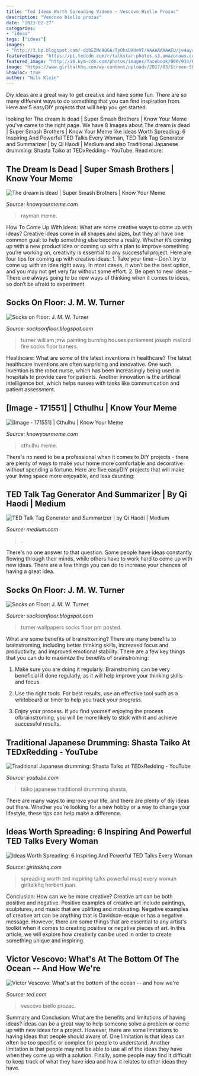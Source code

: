 ```yaml
---
title: "Ted Ideas Worth Spreading Videos ~ Vescovo Biello Prozac"
description: "Vescovo biello prozac"
date: "2023-02-27"
categories:
- "ideas"
tags: ["ideas"]
images:
- "http://3.bp.blogspot.com/-dibEZMeAQGA/TpOhsUAUeVI/AAAAAAAAAEU/je4ay4kiTUE/s1600/artwallpapers1280800.jpg"
featuredImage: "https://pi.tedcdn.com/r/talkstar-photos.s3.amazonaws.com/uploads/744b85dc-2b67-4721-a847-3fabce4e9e3e/VictorVescovo_2019-embed.jpg?w=1200"
featured_image: "http://i0.kym-cdn.com/photos/images/facebook/000/914/668/99f.png"
image: "https://www.girltalkhq.com/wp-content/uploads/2017/03/Screen-Shot-2017-03-02-at-5.28.23-PM-e1488504568213.png"
ShowToc: true
author: "Nils Klein"
---
```



Diy ideas are a great way to get creative and have some fun. There are so many different ways to do something that you can find inspiration from. Here are 5 easyDIY projects that will help you get started.

	

		
looking for The dream is dead | Super Smash Brothers | Know Your Meme you've came to the right page. We have 8 Images about The dream is dead | Super Smash Brothers | Know Your Meme like Ideas Worth Spreading: 6 Inspiring And Powerful TED Talks Every Woman, TED Talk Tag Generator and Summarizer | by Qi Haodi | Medium and also Traditional Japanese drumming: Shasta Taiko at TEDxRedding - YouTube. Read more:
		
    
## The Dream Is Dead | Super Smash Brothers | Know Your Meme

<img loading=lazy src="http://i0.kym-cdn.com/photos/images/facebook/000/914/668/99f.png" onerror="this.onerror=null;this.src='https://tse2.mm.bing.net/th?id=OIP.EIKt4kAYAAnALc16xIadiAHaKh&amp;pid=15.1';" alt="The dream is dead | Super Smash Brothers | Know Your Meme">

_Source: knowyourmeme.com_

>rayman meme. 

	

How To Come Up With Ideas: What are some creative ways to come up with ideas?
Creative ideas come in all shapes and sizes, but they all have one common goal: to help something else become a reality. Whether it’s coming up with a new product idea or coming up with a plan to improve something you’re working on, creativity is essential to any successful project. Here are four tips for coming up with creative ideas: 1. Take your time – Don’t try to come up with an idea right away. In most cases, it won’t be the best option, and you may not get very far without some effort. 2. Be open to new ideas – There are always going to be new ways of thinking when it comes to ideas, so don’t be afraid to experiment. 
    
## Socks On Floor: J. M. W. Turner

<img loading=lazy src="http://4.bp.blogspot.com/-TqXmPFF_GMQ/TpOgmKyuwqI/AAAAAAAAADw/QHzESDrfkmQ/s1600/turnerbhoc1280x800.jpg" onerror="this.onerror=null;this.src='https://tse2.mm.bing.net/th?id=OIP.6Vgs-xc2gnNTVhAoVer1WQHaEo&amp;pid=15.1';" alt="Socks on Floor: J. M. W. Turner">

_Source: socksonfloor.blogspot.com_

>turner william jmw painting burning houses parliament joseph mallord fire socks floor turners. 

	

Healthcare: What are some of the latest inventions in healthcare?
The latest healthcare inventions are often surprising and innovative. One such invention is the robot nurse, which has been increasingly being used in hospitals to provide care for patients. Another innovation is the artificial intelligence bot, which helps nurses with tasks like communication and patient assessment.

    
## [Image - 171551] | Cthulhu | Know Your Meme

<img loading=lazy src="http://i0.kym-cdn.com/photos/images/facebook/000/171/551/cthulhu.jpg" onerror="this.onerror=null;this.src='https://tse3.mm.bing.net/th?id=OIP.KHUdDpPKI70B9DFBQrQj6gHaJ4&amp;pid=15.1';" alt="[Image - 171551] | Cthulhu | Know Your Meme">

_Source: knowyourmeme.com_

>cthulhu meme. 

	

There's no need to be a professional when it comes to DIY projects - there are plenty of ways to make your home more comfortable and decorative without spending a fortune. Here are five easyDIY projects that will make your living space more enjoyable, and less daunting: 

    
## TED Talk Tag Generator And Summarizer | By Qi Haodi | Medium

<img loading=lazy src="https://miro.medium.com/max/710/0*2nc2-Ijgd9QVYNyQ" onerror="this.onerror=null;this.src='https://tse4.mm.bing.net/th?id=OIP.fsaPKDy7SX2Z54QcutPaoAHaDz&amp;pid=15.1';" alt="TED Talk Tag Generator and Summarizer | by Qi Haodi | Medium">

_Source: medium.com_

>. 

	

There's no one answer to that question. Some people have ideas constantly flowing through their minds, while others have to work hard to come up with new ideas. There are a few things you can do to increase your chances of having a great idea.

    
## Socks On Floor: J. M. W. Turner

<img loading=lazy src="http://3.bp.blogspot.com/-dibEZMeAQGA/TpOhsUAUeVI/AAAAAAAAAEU/je4ay4kiTUE/s1600/artwallpapers1280800.jpg" onerror="this.onerror=null;this.src='https://tse1.mm.bing.net/th?id=OIP.RHh2WqpMka8xbdAtnqlMgQHaEo&amp;pid=15.1';" alt="Socks on Floor: J. M. W. Turner">

_Source: socksonfloor.blogspot.com_

>turner wallpapers socks floor pm posted. 

	

What are some benefits of brainstroming?
There are many benefits to brainstroming, including better thinking skills, increased focus and productivity, and improved emotional stability. There are a few key things that you can do to maximize the benefits of brainstroming:
1. Make sure you are doing it regularly. Brainstroming can be very beneficial if done regularly, as it will help improve your thinking skills and focus.

2. Use the right tools. For best results, use an effective tool such as a whiteboard or timer to help you track your progress.

3. Enjoy your process. If you find yourself enjoying the process ofbrainstroming, you will be more likely to stick with it and achieve successful results.

    
## Traditional Japanese Drumming: Shasta Taiko At TEDxRedding - YouTube

<img loading=lazy src="https://i.ytimg.com/vi/a1kS7X-WbXE/maxresdefault.jpg" onerror="this.onerror=null;this.src='https://tse2.mm.bing.net/th?id=OIP.6Rq9rpvg_TQ7s9KAPeWakgHaEK&amp;pid=15.1';" alt="Traditional Japanese drumming: Shasta Taiko at TEDxRedding - YouTube">

_Source: youtube.com_

>taiko japanese traditional drumming shasta. 

	

There are many ways to improve your life, and there are plenty of diy ideas out there. Whether you're looking for a new hobby or a way to change your lifestyle, these tips can help make a difference.

    
## Ideas Worth Spreading: 6 Inspiring And Powerful TED Talks Every Woman

<img loading=lazy src="https://www.girltalkhq.com/wp-content/uploads/2017/03/Screen-Shot-2017-03-02-at-5.28.23-PM-e1488504568213.png" onerror="this.onerror=null;this.src='https://tse3.mm.bing.net/th?id=OIP.SKje_BO_9mYkezJ9aHwjtwHaEY&amp;pid=15.1';" alt="Ideas Worth Spreading: 6 Inspiring And Powerful TED Talks Every Woman">

_Source: girltalkhq.com_

>spreading worth ted inspiring talks powerful must every woman girltalkhq herbert joan. 

	

Conclusion: How can we be more creative?
Creative art can be both positive and negative. Positive examples of creative art include paintings, sculptures, and music that are uplifting and motivating. Negative examples of creative art can be anything that is Davidson-esque or has a negative message. However, there are some things that are essential to any artist's toolkit when it comes to creating positive or negative pieces of art. In this article, we will explore how creativity can be used in order to create something unique and inspiring.

    
## Victor Vescovo: What&#039;s At The Bottom Of The Ocean -- And How We&#039;re

<img loading=lazy src="https://pi.tedcdn.com/r/talkstar-photos.s3.amazonaws.com/uploads/744b85dc-2b67-4721-a847-3fabce4e9e3e/VictorVescovo_2019-embed.jpg?w=1200" onerror="this.onerror=null;this.src='https://tse4.mm.bing.net/th?id=OIP.z7qhwgTKZbMkx77NG2HaJwHaEK&amp;pid=15.1';" alt="Victor Vescovo: What&#039;s at the bottom of the ocean -- and how we&#039;re">

_Source: ted.com_

>vescovo biello prozac. 

	

Summary and Conclusion: What are the benefits and limitations of having ideas?
Ideas can be a great way to help someone solve a problem or come up with new ideas for a project. However, there are some limitations to having ideas that people should aware of. One limitation is that ideas can often be too specific or complex for people to understand. Another limitation is that people may not be able to use all of the ideas they have when they come up with a solution. Finally, some people may find it difficult to keep track of what they have idea and how it relates to other ideas they have.

